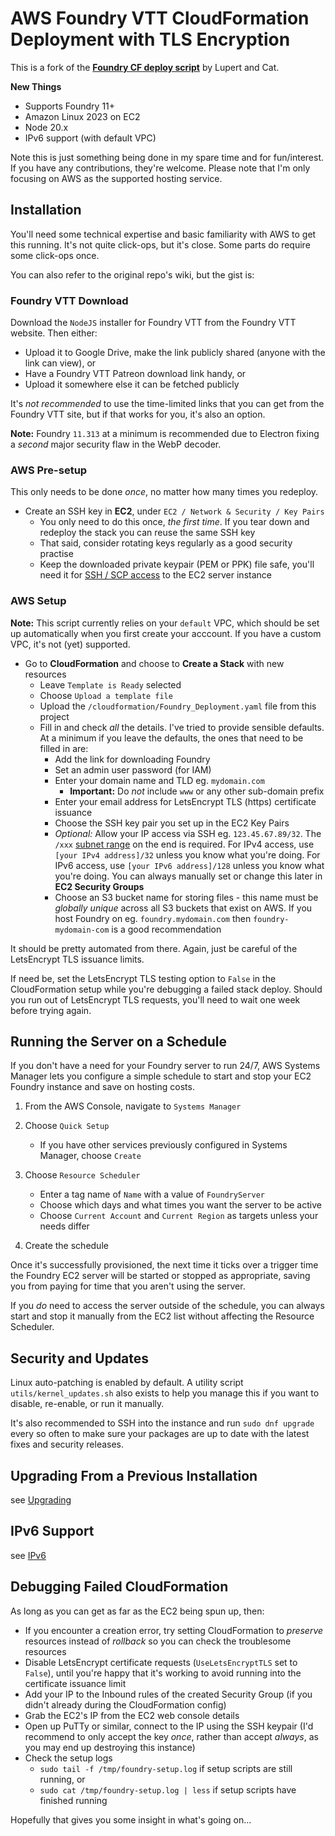 # AWS Foundry VTT CloudFormation Deployment with TLS Encryption

This is a fork of the [**Foundry CF deploy script**](https://github.com/cat-box/aws-foundry-ssl) by Lupert and Cat.

**New Things**

- Supports Foundry 11+
- Amazon Linux 2023 on EC2
- Node 20.x
- IPv6 support (with default VPC)

Note this is just something being done in my spare time and for fun/interest. If you have any contributions, they're welcome. Please note that I'm only focusing on AWS as the supported hosting service.

## Installation

You'll need some technical expertise and basic familiarity with AWS to get this running. It's not quite click-ops, but it's close. Some parts do require some click-ops once.

You can also refer to the original repo's wiki, but the gist is:

### Foundry VTT Download

Download the `NodeJS` installer for Foundry VTT from the Foundry VTT website. Then either:

- Upload it to Google Drive, make the link publicly shared (anyone with the link can view), or
- Have a Foundry VTT Patreon download link handy, or
- Upload it somewhere else it can be fetched publicly

It's _not recommended_ to use the time-limited links that you can get from the Foundry VTT site, but if that works for you, it's also an option.

**Note:** Foundry `11.313` at a minimum is recommended due to Electron fixing a _second_ major security flaw in the WebP decoder.

### AWS Pre-setup

This only needs to be done _once_, no matter how many times you redeploy.

- Create an SSH key in **EC2**, under `EC2 / Network & Security / Key Pairs`
  - You only need to do this once, _the first time_. If you tear down and redeploy the stack you can reuse the same SSH key
  - That said, consider rotating keys regularly as a good security practise
  - Keep the downloaded private keypair (PEM or PPK) file safe, you'll need it for [SSH / SCP access](https://docs.aws.amazon.com/AWSEC2/latest/UserGuide/connect-to-linux-instance.html) to the EC2 server instance

### AWS Setup

**Note:** This script currently relies on your `default` VPC, which should be set up automatically when you first create your acccount. If you have a custom VPC, it's not (yet) supported.

- Go to **CloudFormation** and choose to **Create a Stack** with new resources
  - Leave `Template is Ready` selected
  - Choose `Upload a template file`
  - Upload the `/cloudformation/Foundry_Deployment.yaml` file from this project
  - Fill in and check _all_ the details. I've tried to provide sensible defaults. At a minimum if you leave the defaults, the ones that need to be filled in are:
    - Add the link for downloading Foundry
    - Set an admin user password (for IAM)
    - Enter your domain name and TLD eg. `mydomain.com`
      - **Important:** Do _not_ include `www` or any other sub-domain prefix
    - Enter your email address for LetsEncrypt TLS (https) certificate issuance
    - Choose the SSH key pair you set up in the EC2 Key Pairs
    - _Optional:_ Allow your IP access via SSH eg. `123.45.67.89/32`. The `/xxx` [subnet range](https://www.calculator.net/ip-subnet-calculator.html) on the end is required. For IPv4 access, use `[your IPv4 address]/32` unless you know what you're doing. For IPv6 access, use `[your IPv6 address]/128` unless you know what you're doing. You can always manually set or change this later in **EC2 Security Groups**
    - Choose an S3 bucket name for storing files - this name must be _globally unique_ across all S3 buckets that exist on AWS. If you host Foundry on eg. `foundry.mydomain.com` then `foundry-mydomain-com` is a good recommendation

It should be pretty automated from there. Again, just be careful of the LetsEncrypt TLS issuance limits.

If need be, set the LetsEncrypt TLS testing option to `False` in the CloudFormation setup while you're debugging a failed stack deploy. Should you run out of LetsEncrypt TLS requests, you'll need to wait one week before trying again.

## Running the Server on a Schedule

If you don't have a need for your Foundry server to run 24/7, AWS Systems Manager lets you configure a simple schedule to start and stop your EC2 Foundry instance and save on hosting costs.

1. From the AWS Console, navigate to `Systems Manager`
2. Choose `Quick Setup`

   - If you have other services previously configured in Systems Manager, choose `Create`

3. Choose `Resource Scheduler`

   - Enter a tag name of `Name` with a value of `FoundryServer`
   - Choose which days and what times you want the server to be active
   - Choose `Current Account` and `Current Region` as targets unless your needs differ

4. Create the schedule

Once it's successfully provisioned, the next time it ticks over a trigger time the Foundry EC2 server will be started or stopped as appropriate, saving you from paying for time that you aren't using the server.

If you _do_ need to access the server outside of the schedule, you can always start and stop it manually from the EC2 list without affecting the Resource Scheduler.

## Security and Updates

Linux auto-patching is enabled by default. A utility script `utils/kernel_updates.sh` also exists to help you manage this if you want to disable, re-enable, or run it manually.

It's also recommended to SSH into the instance and run `sudo dnf upgrade` every so often to make sure your packages are up to date with the latest fixes and security releases.

## Upgrading From a Previous Installation

see [Upgrading](docs/UPGRADING.md)

## IPv6 Support

see [IPv6](docs/IPv6.md)

## Debugging Failed CloudFormation

As long as you can get as far as the EC2 being spun up, then:

- If you encounter a creation error, try setting CloudFormation to _preserve_ resources instead of _rollback_ so you can check the troublesome resources
- Disable LetsEncrypt certificate requests (`UseLetsEncryptTLS` set to `False`), until you're happy that it's working to avoid running into the certificate issuance limit
- Add your IP to the Inbound rules of the created Security Group (if you didn't already during the CloudFormation config)
- Grab the EC2's IP from the EC2 web console details
- Open up PuTTy or similar, connect to the IP using the SSH keypair (I'd recommend to only accept the key _once_, rather than accept _always_, as you may end up destroying this instance)
- Check the setup logs
  - `sudo tail -f /tmp/foundry-setup.log` if setup scripts are still running, or
  - `sudo cat /tmp/foundry-setup.log | less` if setup scripts have finished running

Hopefully that gives you some insight in what's going on...
